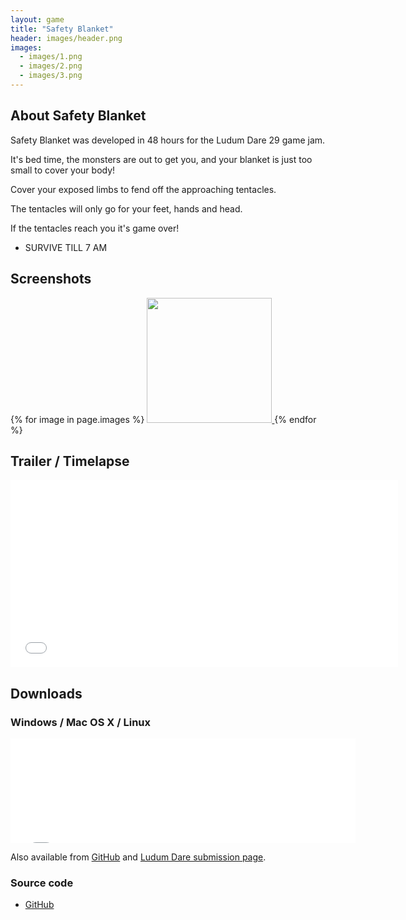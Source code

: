 ```yaml
---
layout: game
title: "Safety Blanket"
header: images/header.png
images:
  - images/1.png
  - images/2.png
  - images/3.png
---
```

## About Safety Blanket ##

Safety Blanket was developed in 48 hours for the Ludum Dare 29 game jam.

It's bed time, the monsters are out to get you, and your blanket is just too small to cover your body! 

Cover your exposed limbs to fend off the approaching tentacles. 

The tentacles will only go for your feet, hands and head. 

If the tentacles reach you it's game over! 
- SURVIVE TILL 7 AM 

## Screenshots ##

<div class="centered-div">
{% for image in page.images %}
<a href="{{ image }}">
	<img src="{{ image }}" width="200" class="game-thumb" />
</a>
{% endfor %}
</div>

## Trailer / Timelapse ##

<iframe width="620" height="300" src="//www.youtube.com/embed/9ZszqcVc6fU" frameborder="0" allowfullscreen>
</iframe>

## Downloads ##

### Windows / Mac OS X / Linux ###

<iframe src="//itch.io/embed/7913?dark=true" width="552" height="167" frameborder="0">
</iframe>

Also available from [GitHub](https://github.com/SimonLarsen/safetyblanket/releases)
and [Ludum Dare submission page](http://www.ludumdare.com/compo/ludum-dare-29/?action=preview&amp;uid=1980).

### Source code ###

* [GitHub](https://github.com/SimonLarsen/safetyblanket)
